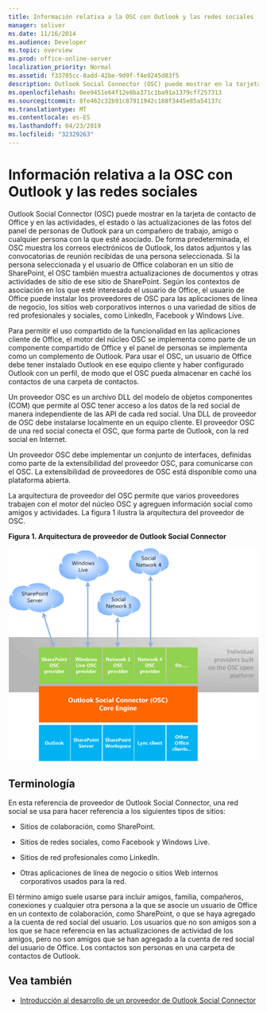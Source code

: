 ```yaml
---
title: Información relativa a la OSC con Outlook y las redes sociales
manager: soliver
ms.date: 11/16/2014
ms.audience: Developer
ms.topic: overview
ms.prod: office-online-server
localization_priority: Normal
ms.assetid: f33705cc-8add-42be-9d9f-f4e9245d83f5
description: Outlook Social Connector (OSC) puede mostrar en la tarjeta de contacto de Office y en las actividades, el estado o las actualizaciones de las fotos del panel de personas de Outlook para un compañero de trabajo, amigo o cualquier persona con la que esté asociado.
ms.openlocfilehash: 0ee9451e64f12e8ba371c1ba91a1379cff257313
ms.sourcegitcommit: 8fe462c32b91c87911942c188f3445e85a54137c
ms.translationtype: MT
ms.contentlocale: es-ES
ms.lasthandoff: 04/23/2019
ms.locfileid: "32329263"
---
```

# <a name="relating-the-osc-with-outlook-and-social-networks"></a>Información relativa a la OSC con Outlook y las redes sociales

Outlook Social Connector (OSC) puede mostrar en la tarjeta de contacto de Office y en las actividades, el estado o las actualizaciones de las fotos del panel de personas de Outlook para un compañero de trabajo, amigo o cualquier persona con la que esté asociado. De forma predeterminada, el OSC muestra los correos electrónicos de Outlook, los datos adjuntos y las convocatorias de reunión recibidas de una persona seleccionada. Si la persona seleccionada y el usuario de Office colaboran en un sitio de SharePoint, el OSC también muestra actualizaciones de documentos y otras actividades de sitio de ese sitio de SharePoint. Según los contextos de asociación en los que esté interesado el usuario de Office, el usuario de Office puede instalar los proveedores de OSC para las aplicaciones de línea de negocio, los sitios web corporativos internos o una variedad de sitios de red profesionales y sociales, como LinkedIn, Facebook y Windows Live.
  
Para permitir el uso compartido de la funcionalidad en las aplicaciones cliente de Office, el motor del núcleo OSC se implementa como parte de un componente compartido de Office y el panel de personas se implementa como un complemento de Outlook. Para usar el OSC, un usuario de Office debe tener instalado Outlook en ese equipo cliente y haber configurado Outlook con un perfil, de modo que el OSC pueda almacenar en caché los contactos de una carpeta de contactos. 
  
Un proveedor OSC es un archivo DLL del modelo de objetos componentes (COM) que permite al OSC tener acceso a los datos de la red social de manera independiente de las API de cada red social. Una DLL de proveedor de OSC debe instalarse localmente en un equipo cliente. El proveedor OSC de una red social conecta el OSC, que forma parte de Outlook, con la red social en Internet.
  
Un proveedor OSC debe implementar un conjunto de interfaces, definidas como parte de la extensibilidad del proveedor OSC, para comunicarse con el OSC. La extensibilidad de proveedores de OSC está disponible como una plataforma abierta.
  
La arquitectura de proveedor del OSC permite que varios proveedores trabajen con el motor del núcleo OSC y agreguen información social como amigos y actividades. La figura 1 ilustra la arquitectura del proveedor de OSC.
  
**Figura 1. Arquitectura de proveedor de Outlook Social Connector**

![Redes sociales, proveedores de OSC, OSC y Office](media/off15OSCRef_Architecture.gif)
  
## <a name="terminology"></a>Terminología

En esta referencia de proveedor de Outlook Social Connector, una red social se usa para hacer referencia a los siguientes tipos de sitios: 
  
- Sitios de colaboración, como SharePoint.
    
- Sitios de redes sociales, como Facebook y Windows Live.
    
- Sitios de red profesionales como LinkedIn.
    
- Otras aplicaciones de línea de negocio o sitios Web internos corporativos usados para la red.
    
El término amigo suele usarse para incluir amigos, familia, compañeros, conexiones y cualquier otra persona a la que se asocie un usuario de Office en un contexto de colaboración, como SharePoint, o que se haya agregado a la cuenta de red social del usuario. Los usuarios que no son amigos son a los que se hace referencia en las actualizaciones de actividad de los amigos, pero no son amigos que se han agregado a la cuenta de red social del usuario de Office. Los contactos son personas en una carpeta de contactos de Outlook. 
  
## <a name="see-also"></a>Vea también

- [Introducción al desarrollo de un proveedor de Outlook Social Connector](getting-started-with-developing-an-outlook-social-connector-provider.md)

